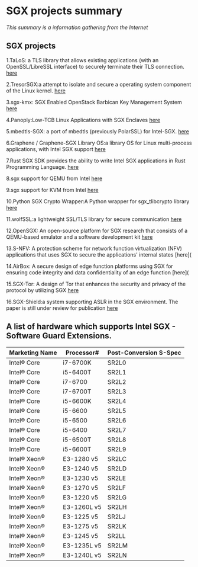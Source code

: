 # SGX projects summary
*This summary is a information gathering from the Internet*

## SGX projects
1.TaLoS: a TLS library that allows existing applications (with an OpenSSL/LibreSSL interface) to securely terminate their TLS connection.
[here](https://github.com/lsds/TaLoS)

2.TresorSGX:a attempt to isolate and secure a operating system component of the Linux kernel.
[here](https://github.com/ayeks/TresorSGX)

3.sgx-kmx: SGX Enabled OpenStack Barbican Key Management System
[here](https://github.com/cloud-security-research/sgx-kms)

4.Panoply:Low-TCB Linux Applications with SGX Enclaves
[here](https://github.com/shwetasshinde24/Panoply)

5.mbedtls-SGX: a port of mbedtls (previously PolarSSL) for Intel-SGX.
[here](https://github.com/bl4ck5un/mbedtls-SGX)

6.Graphene / Graphene-SGX Library OS:a library OS for Linux multi-process applications, with Intel SGX support
[here](https://github.com/oscarlab/graphene)

7.Rust SGX SDK provides the ability to write Intel SGX applications in Rust Programming Language.
[here](https://github.com/baidu/rust-sgx-sdk)

8.sgx support for QEMU from Intel
[here](https://github.com/intel/qemu-sgx)

9.sgx support for KVM from Intel
[here](https://github.com/intel/kvm-sgx)

10.Python SGX Crypto Wrapper:A Python wrapper for sgx_tlibcrypto library
[here](https://github.com/oweisse/sgx_crypto_wrapper)

11.wolfSSL:a lightweight SSL/TLS library for secure communication
[here](https://github.com/wolfSSL/wolfssl-examples)

12.OpenSGX: An open-source platform for SGX research that consists of a QEMU-based emulator and a software development kit 
[here](https://github.com/sslab-gatech/opensgx)

13.S-NFV: A protection scheme for network function virtualization (NFV) applications that uses SGX to secure the applications' internal states
[here](

14.AirBox: A secure design of edge function platforms using SGX for ensuring code integrity and data confidentiality of an edge function
[here](

15.SGX-Tor: A design of Tor that enhances the security and privacy of the protocol by utilizing SGX
[here](https://github.com/kaist-ina/SGX-Tor)

16.SGX-Shield:a system supporting ASLR in the SGX environment. The paper is still under review for publication
[here](https://github.com/jaebaek/SGX-Shield)
## A list of hardware which supports Intel SGX - Software Guard Extensions.

| Marketing Name | Processor# | Post-Conversion S-Spec |
|----------------|------------|------------------------|
| Intel® Core    | i7-6700K   | SR2L0     |
| Intel® Core    | i5-6400T   | SR2L1     |
| Intel® Core    | i7-6700    | SR2L2     |
| Intel® Core    | i7-6700T   | SR2L3     |
| Intel® Core    | i5-6600K   | SR2L4     |
| Intel® Core    | i5-6600    | SR2L5     |
| Intel® Core    | i5-6500    | SR2L6     |
| Intel® Core    | i5-6400    | SR2L7     |
| Intel® Core    | i5-6500T   | SR2L8     |
| Intel® Core    | i5-6600T   | SR2L9     |
| Intel® Xeon®   | E3-1280 v5    | SR2LC  |
| Intel® Xeon®   | E3-1240 v5    | SR2LD  |
| Intel® Xeon®   | E3-1230 v5    | SR2LE  |
| Intel® Xeon®   | E3-1270 v5    | SR2LF  |
| Intel® Xeon®   | E3-1220 v5    | SR2LG  |
| Intel® Xeon®   | E3-1260L v5   | SR2LH  |
| Intel® Xeon®   | E3-1225 v5    | SR2LJ  |
| Intel® Xeon®   | E3-1275 v5    | SR2LK  |
| Intel® Xeon®   | E3-1245 v5    | SR2LL  |
| Intel® Xeon®   | E3-1235L v5   | SR2LM  |
| Intel® Xeon®   | E3-1240L v5   | SR2LN  
 
